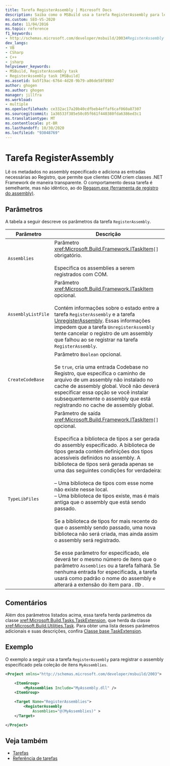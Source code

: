 ```yaml
---
title: Tarefa RegisterAssembly | Microsoft Docs
description: Saiba como o MSBuild usa a tarefa RegisterAssembly para ler os metadados em um assembly especificado e adicionar as entradas necessárias ao registro.
ms.custom: SEO-VS-2020
ms.date: 11/04/2016
ms.topic: reference
f1_keywords:
- http://schemas.microsoft.com/developer/msbuild/2003#RegisterAssembly
dev_langs:
- VB
- CSharp
- C++
- jsharp
helpviewer_keywords:
- MSBuild, RegisterAssembly task
- RegisterAssembly task [MSBuild]
ms.assetid: ba5f19ac-6764-4d28-9b79-a86de58f8987
author: ghogen
ms.author: ghogen
manager: jillfra
ms.workload:
- multiple
ms.openlocfilehash: ce332ac17a20b40cdfbeb4effaf6caf060a87307
ms.sourcegitcommit: 1a36533f385e50c05f661f440380fda6386ed3c1
ms.translationtype: MT
ms.contentlocale: pt-BR
ms.lasthandoff: 10/30/2020
ms.locfileid: "93048769"
---
```

# <a name="registerassembly-task"></a>Tarefa RegisterAssembly

Lê os metadados no assembly especificado e adiciona as entradas necessárias ao Registro, que permite que clientes COM criem classes .NET Framework de maneira transparente. O comportamento dessa tarefa é semelhante, mas não idêntico, ao do [Regasm.exe (ferramenta de registro do assembly)](/dotnet/framework/tools/regasm-exe-assembly-registration-tool).

## <a name="parameters"></a>Parâmetros

 A tabela a seguir descreve os parâmetros da tarefa `RegisterAssembly`.

|Parâmetro|Descrição|
|---------------|-----------------|
|`Assemblies`|Parâmetro <xref:Microsoft.Build.Framework.ITaskItem>`[]` obrigatório.<br /><br /> Especifica os assemblies a serem registrados com COM.|
|`AssemblyListFile`|Parâmetro <xref:Microsoft.Build.Framework.ITaskItem> opcional.<br /><br /> Contém informações sobre o estado entre a tarefa `RegisterAssembly` e a tarefa [UnregisterAssembly](../msbuild/unregisterassembly-task.md). Essas informações impedem que a tarefa `UnregisterAssembly` tente cancelar o registro de um assembly que falhou ao se registrar na tarefa `RegisterAssembly`.|
|`CreateCodeBase`|Parâmetro `Boolean` opcional.<br /><br /> Se `true`, cria uma entrada Codebase no Registro, que especifica o caminho de arquivo de um assembly não instalado no cache de assembly global. Você não deverá especificar essa opção se você instalar subsequentemente o assembly que está registrando no cache de assembly global.|
|`TypeLibFiles`|Parâmetro de saída <xref:Microsoft.Build.Framework.ITaskItem>`[]` opcional.<br /><br /> Especifica a biblioteca de tipos a ser gerada do assembly especificado. A biblioteca de tipos gerada contém definições dos tipos acessíveis definidos no assembly. A biblioteca de tipos será gerada apenas se uma das seguintes condições for verdadeira:<br /><br /> – Uma biblioteca de tipos com esse nome não existe nesse local.<br />–  Uma biblioteca de tipos existe, mas é mais antiga que o assembly que está sendo passado.<br /><br /> Se a biblioteca de tipos for mais recente do que o assembly sendo passado, uma nova biblioteca não será criada, mas ainda assim o assembly será registrado.<br /><br /> Se esse parâmetro for especificado, ele deverá ter o mesmo número de itens que o parâmetro `Assemblies` ou a tarefa falhará. Se nenhuma entrada for especificada, a tarefa usará como padrão o nome do assembly e alterará a extensão do item para *. tlb* .|

## <a name="remarks"></a>Comentários

 Além dos parâmetros listados acima, essa tarefa herda parâmetros da classe <xref:Microsoft.Build.Tasks.TaskExtension>, que herda da classe <xref:Microsoft.Build.Utilities.Task>. Para obter uma lista desses parâmetros adicionais e suas descrições, confira [Classe base TaskExtension](../msbuild/taskextension-base-class.md).

## <a name="example"></a>Exemplo

 O exemplo a seguir usa a tarefa `RegisterAssembly` para registrar o assembly especificado pela coleção de itens `MyAssemblies`.

```xml
<Project xmlns="http://schemas.microsoft.com/developer/msbuild/2003">

    <ItemGroup>
        <MyAssemblies Include="MyAssembly.dll" />
    <ItemGroup>

    <Target Name="RegisterAssemblies">
        <RegisterAssembly
            Assemblies="@(MyAssemblies)" >
    </Target>

</Project>
```

## <a name="see-also"></a>Veja também

- [Tarefas](../msbuild/msbuild-tasks.md)
- [Referência de tarefas](../msbuild/msbuild-task-reference.md)
